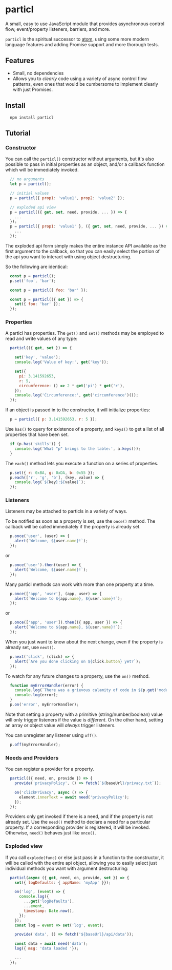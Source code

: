 # particl

A small, easy to use JavaScript module that provides asynchronous control flow,
event/property listeners, barriers, and more.

`particl` is the spiritual successor to [atom](https://github.com/quaelin/atom),
using some more modern language features and adding Promise support and more
thorough tests.

## Features

* Small, no dependencies
* Allows you to _clearly_ code using a variety of async control flow patterns,
  even ones that would be cumbersome to implement clearly with just Promises.

## Install

```
  npm install particl
```

## Tutorial

### Constructor

You can call the `particl()` constructor without arguments, but it's also
possible to pass in initial properties as an object, and/or a callback function
which will be immediately invoked.

```js
  // no arguments
  let p = particl();

  // initial values
  p = particl({ prop1: 'value1', prop2: 'value2' });

  // exploded api view
  p = particl(({ get, set, need, provide, ... }) => {
    ...
  });
  p = particl({ prop1: 'value1' }, ({ get, set, need, provide, ... }) => {
    ...
  });
```

The exploded api form simply makes the entire instance API available as the
first argument to the callback, so that you can easily select the portion of the
api you want to interact with using object destructuring.

So the following are identical:

```js
  const p = particl();
  p.set('foo', 'bar');

  const p = particl({ foo: 'bar' });

  const p = particl(({ set }) => {
    set({ foo: 'bar' });
  });
```

### Properties

A particl has properties.  The `get()` and `set()` methods may be employed to
read and write values of any type:

```js
  particl(({ get, set }) => {

    set('key', 'value');
    console.log('Value of key:', get('key'));

    set({
      pi: 3.141592653,
      r: 5,
      circumference: () => 2 * get('pi') * get('r'),
    });
    console.log('Circumference:', get('circumference')());
  });
```

If an object is passed in to the constructor, it will initialize properties:

```js
  p = particl({ p: 3.141592653, r: 5 });
```

Use `has()` to query for existence of a property, and `keys()` to get a list of
all properties that have been set.

```js
  if (p.has('skills')) {
    console.log('What "p" brings to the table:', a.keys());
  }
```

The `each()` method lets you execute a function on a series of properties.

```js
  p.set({ r: 0xBA, g: 0xDA, b: 0x55 });
  p.each(['r', 'g', 'b'], (key, value) => {
    console.log(`${key}:${value}`);
  });
```

### Listeners

Listeners may be attached to particls in a variety of ways.

To be notified as soon as a property is set, use the `once()` method.  The
callback will be called immediately if the property is already set.

```js
  p.once('user', (user) => {
    alert(`Welcome, ${user.name}!`);
  });
```

or

```js
  p.once('user').then((user) => {
    alert(`Welcome, ${user.name}!`);
  });
```

Many particl methods can work with more than one property at a time.

```js
  p.once(['app', 'user'], (app, user) => {
    alert(`Welcome to ${app.name}, ${user.name}!`);
  });
```

or

```js
  p.once(['app', 'user']).then(({ app, user }) => {
    alert(`Welcome to ${app.name}, ${user.name}!`);
  });
```

When you just want to know about the next change, even if the property is
already set, use `next()`.

```js
  p.next('click', (click) => {
    alert(`Are you done clicking on ${click.button} yet?`);
  });
```

To watch for any future changes to a property, use the `on()` method.

```js
  function myErrorHandler(error) {
    console.log(`There was a grievous calamity of code in ${p.get('module')}`);
    console.log(error);
  }
  p.on('error', myErrorHandler);
```

Note that setting a property with a primitive (string/number/boolean) value will
only trigger listeners if the value is *different*.  On the other hand, setting
an array or object value will *always* trigger listeners.

You can unregister any listener using `off()`.

```js
  p.off(myErrorHandler);
```

### Needs and Providers

You can register a provider for a property.

```js
  particl(({ need, on, provide }) => {
    provide('privacyPolicy', () => fetch(`${baseUrl}/privacy.txt`));

    on('clickPrivacy', async () => {
      element.innerText = await need('privacyPolicy');
    });
  });
```

Providers only get invoked if there is a need, and if the property is not
already set.  Use the `need()` method to declare a need for a particular
property.  If a corresponding provider is registered, it will be invoked.
Otherwise, `need()` behaves just like `once()`.

### Exploded view

If you call `explode(func)` or else just pass in a function to the constructor,
it will be called with the entire api object, allowing you to easily select just
individual methods you want with argument destructuring:

```js
  particl(async ({ get, need, on, provide, set }) => {
    set({ logDefaults: { appName: 'myApp' }});

    on('log', (event) => {
      console.log({
        ...get('logDefaults'),
        ...event,
        timestamp: Date.now(),
      });
    });
    const log = event => set('log', event);

    provide('data', () => fetch('${baseUrl}/api/data'));

    const data = await need('data');
    log({ msg: 'data loaded '});

    ...
  });
```
